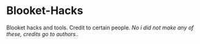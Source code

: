 # Blooket-Hacks
Blooket hacks and tools. Credit to certain people.
*No i did not make any of these, credits go to authors..*
